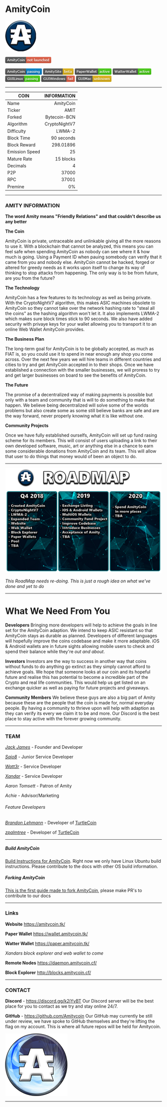 # AmityCoin

![alt text](https://github.com/Amity-Core/docs/blob/master/images/100x100.png "Coin Logo")

![alt text](https://github.com/Amity-Core/docs/blob/master/images/AmityCoin-not%2520launched-red.png)

![alt text](https://github.com/Amity-Core/docs/blob/master/images/AmityCoin-passing-blue.png)
![alt text](https://github.com/Amity-Core/docs/blob/master/images/AmitySite-beta-yellow.png)
![alt text](https://github.com/Amity-Core/docs/blob/master/images/PaperWallet-active-brightgreen.png)
![alt text](https://github.com/Amity-Core/docs/blob/master/images/WatterWallet-active-brightgreen.png)
![alt text](https://github.com/Amity-Core/docs/blob/master/images/GUILinux-passing-brightgreen.png)
![alt text](https://github.com/Amity-Core/docs/blob/master/images/GUIWindows-fail-red.png)
![alt text](https://github.com/Amity-Core/docs/blob/master/images/GUIMac-unknown-yellow.png)

***

| COIN | INFORMATION |
|-----|-----:|
| Name | AmityCoin |
| Ticker | AMIT |
| Forked | Bytecoin-BCN |
| Algorithm | CryptoNightV7 |
| Difficulty | LWMA-2 |
| Block Time | 90 seconds |
| Block Reward | 298.01896 |
| Emission Speed | 25 |
| Mature Rate | 15 blocks |
| Decimals | 4 |
| P2P | 37000 |
| RPC | 37001 |
| Premine | 0% |

***

### AMITY INFORMATION
**The word Amity means "Friendly Relations" and that couldn't describe us any better**

**The Coin**

AmityCoin is private, untraceable and unlinkable giving all the more reasons to use it. With a blockchain that cannot be analyzed, this means you can feel safe when spending AmityCoin as nobody can see where it & how much is going. Using a Payment ID when pauing somebody can verify that it came from you and nobody else. AmityCoin cannot be hacked, forged or altered for greedy needs as it works upon itself to change its way of thinking to stop attacks from happening. The only way is to be from future, are you from the future?

**The Technology**

AmityCoin has a few features to its technology as well as being private. With the CryptoNightV7 algorithm, this makes ASIC machines obsolete to AmityCoin so they cannot take over the network hashing rate to "steal all the coins" as the hashing algorithm won't let it. It also implements LWMA-2 which makes sure block times stick to 90 seconds. We also have added security with privaye keys for your wallet allowing you to transport it to an online Web Wallet AmityCoin provides.

**The Business Plan**

The long-term goal for AmityCoin is to be globally accepted, as much as FIAT is, so you could use it to spend in near enough any shop you come across. Over the next few years we will hire teams in different countries and cities to try and get AmityCoin accepted in to their shops. Once we have established a connection with the smaller businesses, we will proress to try and get larger businesses on board to see the benefits of AmityCoin.

**The Future**

The promise of a decentralized way of making payments is possible but only with a team and community that is will to do something to make that happen. We believe being decentralized will solve some of the worlds problems but also create some as some still believe banks are safe and are the way forward, never properly knowing what it is like without one.

**Community Projects**

Once we have fully established ourselfs, AmityCoin will set up fund rasing scheme for its members. This will consist of users uploading a link to their own developed software, music, art or anything else in a chance to earn some considerable donations from AmityCoin and its team. This will allow that user to do things that money would of been an object to do.

***

![alt text](https://github.com/Amity-Core/docs/blob/master/images/amity-roadmap.png "Beta-RoadMap")

*This RoadMap needs re-doing. This is just a rough idea on what we've done and yet to do*

***

# What We Need From You

**Developers**
Bringing more developers will help to achieve the goals in line set for the AmityCoin adaption. We intend to keep ASIC resistant so that AmityCoin stays as durable as planned. Developers of different languages will hopefully improve the coins codebase and make it more adaptable. iOS & Android wallets are in future sights allowing mobile users to check and spend their balance while they're *out and about*.

**Investors**
Investors are the way to success in another way that coins without funds to do anything
go extinct as they simply cannot afford to achieve goals. We hope that someone looks
at our coin and its hopeful future and realise this has potential to become a
incredible part of the Crypto and real life communities. This would help us get listed
on an exchange quicker as well as paying for future projects and giveaways.

**Community Members**
We believe these guys are also a big part of Amity because these are the people that
the coin is made for, normal everyday people. By having a community to thrieve upon
will help with adaption as they can verify its every we claim it to be and more. Our Discord
is the best place to stay active with the forever growing community.

***


### TEAM

*[Jack James](https://github.com/Amity-Core)* - Founder and Developer

*[Sajo8](https://github.com/Sajo8)* - Junior Service Developer

*[Watt3r](https://github.com/Watt3r)* - Service Developer

*[Xandar](https://github.com/Xandar123)* - Service Developer

*Aaron Tomsett* - Patron of Amity

*Achie* - Advisor/Marketing

###### Feature Developers

*[Brandon Lehmann](https://github.com/brandonlehmann)* - Developer of [TurtleCoin](https://turtlecoin.lol/)

*[zpalmtree](https://github.com/zpalmtree)* - Developer of [TurtleCoin](https://turtlecoin.lol/)


***

##### Build AmityCoin

[Build Instructions for AmityCoin](https://github.com/AmityCore/AmityCoin/wiki/Building-AmityCoin). Right now we only have Linux Ubuntu build instructions. Please contribute to the docs with other OS build information. 

##### Forking AmityCoin

[This is the first guide made to fork AmityCoin](https://github.com/Amity-Core/docs/blob/master/fork-amitycoin.md), please make PR's to contribute to our docs


***

### Links

**Website**
https://amitycoin.tk/

**Paper Wallet**
https://wallet.amitycoin.tk/ 

**Watter Wallet**
https://paper.amitycoin.tk/

*Xandars block explorer and web wallet to come*

**Remote Nodes**
https://daemon.amitycoin.cf/

**Block Explorer**
http://blocks.amitycoin.cf/

***

### CONTACT

**Discord** - https://discord.gg/k2jYvBT
Our Discord server will be the best place for you to contact as we try and stay online 24/7.

**GitHub** - https://github.com/Amitycoin
Our GitHub may currently be still under review, we have spoke to GitHub themselves and they're lifting the flag on my account. This is where all future repos will be held for Amitycoin.

![alt text](https://github.com/Amity-Core/docs/blob/master/images/200x200.png "Our Fancy Logo")

***

